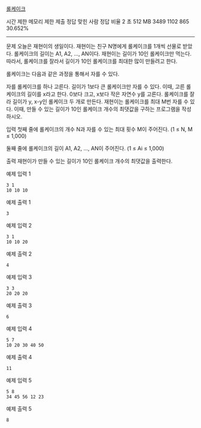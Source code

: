 [롤케이크](https://www.acmicpc.net/problem/16206)

시간 제한	메모리 제한	제출	정답	맞힌 사람	정답 비율
2 초	512 MB	3489	1102	865	30.652%

---

문제
오늘은 재현이의 생일이다. 재현이는 친구 N명에게 롤케이크를 1개씩 선물로 받았다. 롤케이크의 길이는 A1, A2, ..., AN이다. 재현이는 길이가 10인 롤케이크만 먹는다. 따라서, 롤케이크를 잘라서 길이가 10인 롤케이크를 최대한 많이 만들려고 한다.

롤케이크는 다음과 같은 과정을 통해서 자를 수 있다.

자를 롤케이크를 하나 고른다. 길이가 1보다 큰 롤케이크만 자를 수 있다. 이때, 고른 롤케이크의 길이를 x라고 한다.
0보다 크고, x보다 작은 자연수 y를 고른다.
롤케이크를 잘라 길이가 y, x-y인 롤케이크 두 개로 만든다.
재현이는 롤케이크를 최대 M번 자를 수 있다. 이때, 만들 수 있는 길이가 10인 롤케이크 개수의 최댓값을 구하는 프로그램을 작성하시오.

입력
첫째 줄에 롤케이크의 개수 N과 자를 수 있는 최대 횟수 M이 주어진다. (1 ≤ N, M ≤ 1,000)

둘째 줄에 롤케이크의 길이 A1, A2, ..., AN이 주어진다. (1 ≤ Ai ≤ 1,000)

출력
재현이가 만들 수 있는 길이가 10인 롤케이크 개수의 최댓값을 출력한다.

예제 입력 1 
```
3 1
10 10 10
```
예제 출력 1 
```
3
```
예제 입력 2 
```
3 1
10 10 20
```
예제 출력 2 
```
4
```
예제 입력 3 
```
3 3
20 20 20
```
예제 출력 3 
```
6
```
예제 입력 4 
```
5 7
10 20 30 40 50
```
예제 출력 4 
```
11
```
예제 입력 5 
```
5 8
34 45 56 12 23
```
예제 출력 5 
```
8
```
